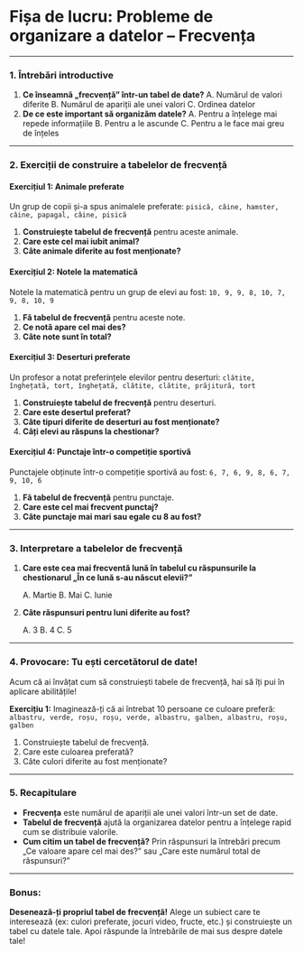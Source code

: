 # **Fișa de lucru: Probleme de organizare a datelor – Frecvența**

------

### **1. Întrebări introductive**

1. **Ce înseamnă „frecvență” într-un tabel de date?**
    A. Numărul de valori diferite
    B. Numărul de apariții ale unei valori
    C. Ordinea datelor
2. **De ce este important să organizăm datele?**
    A. Pentru a înțelege mai repede informațiile
    B. Pentru a le ascunde
    C. Pentru a le face mai greu de înțeles

------

### **2. Exerciții de construire a tabelelor de frecvență**

#### **Exercițiul 1: Animale preferate**

Un grup de copii și-a spus animalele preferate:
 `pisică, câine, hamster, câine, papagal, câine, pisică`

1. **Construiește tabelul de frecvență** pentru aceste animale.
2. **Care este cel mai iubit animal?**
3. **Câte animale diferite au fost menționate?**

#### **Exercițiul 2: Notele la matematică**

Notele la matematică pentru un grup de elevi au fost:
 `10, 9, 9, 8, 10, 7, 9, 8, 10, 9`

1. **Fă tabelul de frecvență** pentru aceste note.
2. **Ce notă apare cel mai des?**
3. **Câte note sunt în total?**

#### **Exercițiul 3: Deserturi preferate**

Un profesor a notat preferințele elevilor pentru deserturi:
 `clătite, înghețată, tort, înghețată, clătite, clătite, prăjitură, tort`

1. **Construiește tabelul de frecvență** pentru deserturi.
2. **Care este desertul preferat?**
3. **Câte tipuri diferite de deserturi au fost menționate?**
4. **Câți elevi au răspuns la chestionar?**

#### **Exercițiul 4: Punctaje într-o competiție sportivă**

Punctajele obținute într-o competiție sportivă au fost:
 `6, 7, 6, 9, 8, 6, 7, 9, 10, 6`

1. **Fă tabelul de frecvență** pentru punctaje.
2. **Care este cel mai frecvent punctaj?**
3. **Câte punctaje mai mari sau egale cu 8 au fost?**

------

### **3. Interpretare a tabelelor de frecvență**

1. **Care este cea mai frecventă lună în tabelul cu răspunsurile la chestionarul „În ce lună s-au născut elevii?”**

   A. Martie
    B. Mai
    C. Iunie

2. **Câte răspunsuri pentru luni diferite au fost?**

   A. 3
    B. 4
    C. 5

------

### **4. Provocare: Tu ești cercetătorul de date!**

Acum că ai învățat cum să construiești tabele de frecvență, hai să îți pui în aplicare abilitățile!

**Exercițiu 1:**
 Imaginează-ți că ai întrebat 10 persoane ce culoare preferă:
 `albastru, verde, roșu, roșu, verde, albastru, galben, albastru, roșu, galben`

1. Construiește tabelul de frecvență.
2. Care este culoarea preferată?
3. Câte culori diferite au fost menționate?

------

### **5. Recapitulare**

- **Frecvența** este numărul de apariții ale unei valori într-un set de date.
- **Tabelul de frecvență** ajută la organizarea datelor pentru a înțelege rapid cum se distribuie valorile.
- **Cum citim un tabel de frecvență?** Prin răspunsuri la întrebări precum „Ce valoare apare cel mai des?” sau „Care este numărul total de răspunsuri?”

------

### **Bonus:**

**Desenează-ți propriul tabel de frecvență!**
 Alege un subiect care te interesează (ex: culori preferate, jocuri video, fructe, etc.) și construiește un tabel cu datele tale. Apoi răspunde la întrebările de mai sus despre datele tale!

